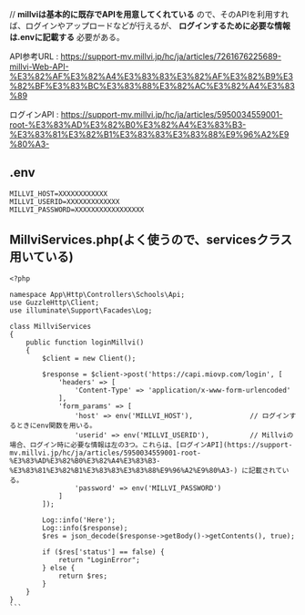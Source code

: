 // **millviは基本的に既存でAPIを用意してくれている** ので、そのAPIを利用すれば、ログインやアップロードなどが行えるが、 **ログインするために必要な情報は.envに記載する** 必要がある。

API参考URL : https://support-mv.millvi.jp/hc/ja/articles/7261676225689-millvi-Web-API-%E3%82%AF%E3%82%A4%E3%83%83%E3%82%AF%E3%82%B9%E3%82%BF%E3%83%BC%E3%83%88%E3%82%AC%E3%82%A4%E3%83%89

ログインAPI : https://support-mv.millvi.jp/hc/ja/articles/5950034559001-root-%E3%83%AD%E3%82%B0%E3%82%A4%E3%83%B3-%E3%83%81%E3%82%B1%E3%83%83%E3%83%88%E9%96%A2%E9%80%A3-

## .env
```
MILLVI_HOST=XXXXXXXXXXXX
MILLVI_USERID=XXXXXXXXXXXXX
MILLVI_PASSWORD=XXXXXXXXXXXXXXXXX
```

## MillviServices.php(よく使うので、servicesクラス用いている)

````
<?php

namespace App\Http\Controllers\Schools\Api;
use GuzzleHttp\Client;
use illuminate\Support\Facades\Log;

class MillviServices
{
    public function loginMillvi() 
    {
        $client = new Client();

        $response = $client->post('https://capi.miovp.com/login', [
            'headers' => [
                'Content-Type' => 'application/x-www-form-urlencoded'
            ],
            'form_params' => [
                'host' => env('MILLVI_HOST'),              // ログインするときにenv関数を用いる。
                'userid' => env('MILLVI_USERID'),          // Millviの場合、ログイン時に必要な情報は左の3つ。これらは、[ログインAPI](https://support-mv.millvi.jp/hc/ja/articles/5950034559001-root-%E3%83%AD%E3%82%B0%E3%82%A4%E3%83%B3-%E3%83%81%E3%82%B1%E3%83%83%E3%83%88%E9%96%A2%E9%80%A3-) に記載されている。
                'password' => env('MILLVI_PASSWORD')
            ]
        ]);

        Log::info('Here');
        Log::info($response);
        $res = json_decode($response->getBody()->getContents(), true);

        if ($res['status'] == false) {
            return "LoginError";
        } else {
            return $res;
        }
    }
}
```
